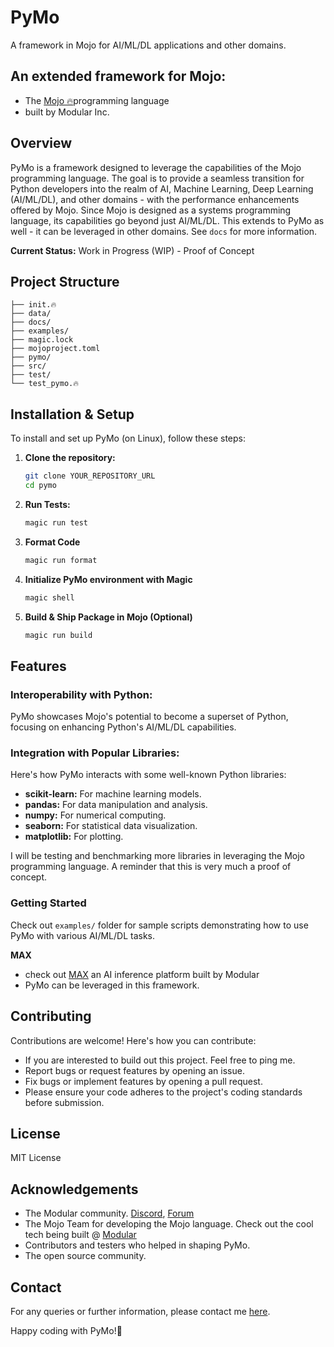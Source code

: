 # PyMo

A framework in Mojo for AI/ML/DL applications and other domains.

## An extended framework for Mojo:
- The [Mojo 🔥](https://www.modular.com/mojo)programming language
- built by Modular Inc.

## Overview
PyMo is a framework designed to leverage the capabilities of the Mojo programming language. The goal is to 
provide a seamless transition for Python developers into the realm of AI, Machine Learning, Deep Learning 
(AI/ML/DL), and other domains - with the performance enhancements offered by Mojo. Since Mojo is designed as a 
systems programming language, its capabilities go beyond just AI/ML/DL. This extends to PyMo as well - it can
be leveraged in other domains. See `docs` for more information.

**Current Status:** Work in Progress (WIP) - Proof of Concept

## Project Structure
```
├── init.🔥
├── data/
├── docs/
├── examples/
├── magic.lock
├── mojoproject.toml
├── pymo/
├── src/
├── test/
└── test_pymo.🔥
```

## Installation & Setup
To install and set up PyMo (on Linux), follow these steps:

1. **Clone the repository:**
   ```bash
   git clone YOUR_REPOSITORY_URL
   cd pymo
   ```
2. **Run Tests:**
   ```bash
   magic run test
   ```
3. **Format Code**
   ```bash
   magic run format
   ```
4. **Initialize PyMo environment with Magic**
   ```bash
   magic shell
   ```
4. **Build & Ship Package in Mojo (Optional)**
   ```bash
   magic run build
   ```
## Features
### Interoperability with Python:
PyMo showcases Mojo's potential to become a superset of Python, focusing on enhancing Python's AI/ML/DL capabilities.

### Integration with Popular Libraries:
Here's how PyMo interacts with some well-known Python libraries:
- **scikit-learn:** For machine learning models.
- **pandas:** For data manipulation and analysis.
- **numpy:** For numerical computing.
- **seaborn:** For statistical data visualization.
- **matplotlib:** For plotting.

I will be testing and benchmarking more libraries in leveraging the Mojo programming language. A reminder
that this is very much a proof of concept.

### Getting Started
Check out `examples/` folder for sample scripts demonstrating how to use PyMo with various AI/ML/DL tasks.

**MAX**
- check out [MAX](https://www.modular.com/max) an AI inference platform built by Modular
- PyMo can be leveraged in this framework.

## Contributing
Contributions are welcome! Here's how you can contribute:

- If you are interested to build out this project. Feel free to ping me.
- Report bugs or request features by opening an issue.
- Fix bugs or implement features by opening a pull request.
- Please ensure your code adheres to the project's coding standards before submission.

## License
MIT License

## Acknowledgements
- The Modular community. [Discord](https://discord.gg/sA9yYszz), [Forum](https://forum.modular.com/)
- The Mojo Team for developing the Mojo language. Check out the cool tech being built @ [Modular](https://www.modular.com/)
- Contributors and testers who helped in shaping PyMo.
- The open source community.

## Contact
For any queries or further information, please contact me [here](https://robertcocker.com).

Happy coding with PyMo!🚀 

